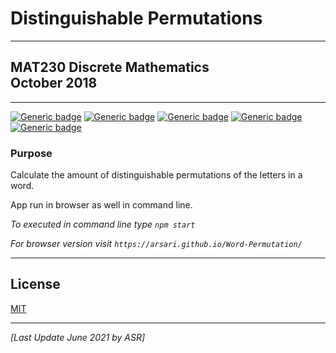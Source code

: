 # Distinguishable Permutations

---

## MAT230 Discrete Mathematics<br/>October 2018

---

[![Generic badge](https://img.shields.io/badge/language-JavaScript-blue.svg)](http://www.cplusplus.org/) [![Generic badge](https://img.shields.io/badge/technologies-HTML_|_CSS-green.svg)](https://www.w3shool.com) [![Generic badge](https://img.shields.io/badge/Runtime-Node.js-darkred.svg)](https://www.nodejs.org) [![Generic badge](https://img.shields.io/badge/ide-VS_Code-purple.svg)](https://www.vscode.com/) [![Generic badge](https://img.shields.io/badge/license-MIT-orange.svg)](LICENSE)

### Purpose

Calculate the amount of distinguishable permutations of the letters in a word.

App run in browser as well in command line.

_To executed in command line type `npm start`_

_For browser version visit `https://arsari.github.io/Word-Permutation/`_

---

## License

[MIT](LICENSE)

---

_[Last Update June 2021 by ASR]_
